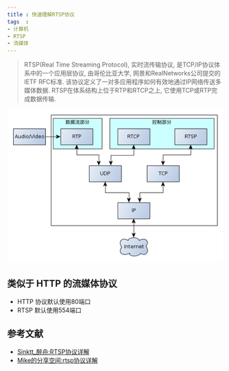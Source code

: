 ```yaml
---
title : 快速理解RTSP协议
tags  :
- 计算机
- RTSP
- 流媒体
---
```


> RTSP(Real Time Streaming Protocol), 实时流传输协议, 是TCP/IP协议体系中的一个应用层协议, 由哥伦比亚大学, 网景和RealNetworks公司提交的IETF RFC标准. 该协议定义了一对多应用程序如何有效地通过IP网络传送多媒体数据. RTSP在体系结构上位于RTP和RTCP之上, 它使用TCP或RTP完成数据传输.

![](../imgs/2013/rtsp_arch.png)

## 类似于 HTTP 的流媒体协议

* HTTP 协议默认使用80端口
* RTSP 默认使用554端口



## 参考文献
* [Sinktt_醉舟:RTSP协议详解](http://sinktt82461673.blog.163.com/blog/static/114218483201112872642281/)
* [Mike的分享空间:rtsp协议详解](http://www.mikewootc.com/wiki/net/protocol/rtsp.html)
